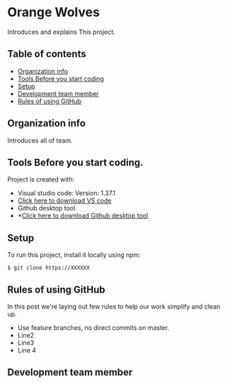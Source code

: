 # Orange Wolves
Introduces and explains This project.

## Table of contents
* [Organization info](#Organization-info)
* [Tools Before you start coding](#Tools-Before-you-start-coding)
* [Setup](#Setup)
* [Development team member](#Development-team-member)
* [Rules of using GitHub](#Rules-of-using-GitHub)

## Organization info
Introduces all of team. 
	
## Tools Before you start coding.
Project is created with:
* Visual studio code: Version: 1.37.1 
* [Click here to download VS code](https://www.google.com)
* Github desktop tool. 
* *[Click here to download Github desktop tool](https://desktop.github.com/)

## Setup
To run this project, install it locally using npm:

```
$ git clone https://XXXXXX

```

## Rules of using GitHub
In this post we're laying out few rules to help our work simplify and clean up.
* Use feature branches, no direct commits on master.
* Line2
* Line3
* Line 4


## Development team member

